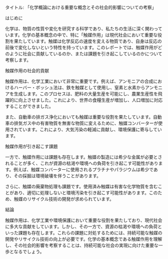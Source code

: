 タイトル: 「化学概論における重要な概念とその社会的影響についての考察」

はじめに

化学は、物質の性質や変化を研究する科学であり、私たちの生活に深く関わっています。化学の基本概念の中で、特に「触媒作用」は現代社会において重要な役割を果たしています。触媒は化学反応の速度を変える物質であり、自身は反応の前後で変化しないという特性を持っています。このレポートでは、触媒作用がどのように社会に貢献しているのか、または課題を引き起こしているのかについて考察します。

触媒作用の社会的貢献

触媒作用は、化学工業において非常に重要です。例えば、アンモニアの合成におけるハーバー・ボッシュ法は、鉄を触媒として使用し、窒素と水素からアンモニアを生成します。このプロセスは、肥料の大量生産を可能にし、農業生産性を飛躍的に向上させました。これにより、世界の食糧生産が増加し、人口増加に対応することができました。

また、自動車の排ガス浄化においても触媒は重要な役割を果たしています。自動車の排気ガス中の有害物質を無害な物質に変えるために、触媒コンバーターが使用されています。これにより、大気汚染の軽減に貢献し、環境保護に寄与しています。

触媒作用が引き起こす課題

一方で、触媒作用には課題も存在します。触媒の製造には希少な金属が必要とされることが多く、これが資源の枯渇や環境への負荷を引き起こす可能性があります。例えば、触媒コンバーターに使用されるプラチナやパラジウムは希少であり、その採掘は環境破壊を伴うことがあります。

さらに、触媒の廃棄物処理も課題です。使用済み触媒は有害な化学物質を含むことがあり、適切に処理しないと環境汚染を引き起こす可能性があります。このため、触媒のリサイクル技術の開発が求められています。

結論

触媒作用は、化学工業や環境保護において重要な役割を果たしており、現代社会に多大な貢献をしています。しかし、その一方で、資源の枯渇や環境への負荷といった課題も存在します。これらの課題に対処するためには、持続可能な触媒の開発やリサイクル技術の向上が必要です。化学の基本概念である触媒作用を理解し、その社会的影響を考察することは、持続可能な社会の実現に向けた重要な一歩となるでしょう。